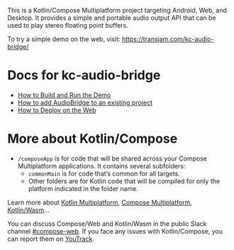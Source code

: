 This is a Kotlin/Compose Multiplatform project targeting Android, Web, and Desktop.
It provides a simple and portable audio output API that can be used to play stereo floating point buffers.

To try a simple demo on the web, visit: https://transjam.com/kc-audio-bridge/

# Docs for kc-audio-bridge

* [How to Build and Run the Demo](docs/HowToBuildDemo.md)
* [How to add AudioBridge to an existing project](docs/AddingToAnotherProject.md)
* [How to Deploy on the Web](docs/HowToDeployOnWeb.md)

# More about Kotlin/Compose

* `/composeApp` is for code that will be shared across your Compose Multiplatform applications.
  It contains several subfolders:
  - `commonMain` is for code that’s common for all targets.
  - Other folders are for Kotlin code that will be compiled for only the platform indicated in the folder name.

Learn more about [Kotlin Multiplatform](https://www.jetbrains.com/help/kotlin-multiplatform-dev/get-started.html),
[Compose Multiplatform](https://github.com/JetBrains/compose-multiplatform/#compose-multiplatform),
[Kotlin/Wasm](https://kotl.in/wasm/)…

You can discuss Compose/Web and Kotlin/Wasm in the public Slack channel [#compose-web](https://slack-chats.kotlinlang.org/c/compose-web).
If you face any issues with Kotlin/Compose, you can report them on [YouTrack](https://youtrack.jetbrains.com/newIssue?project=CMP).
